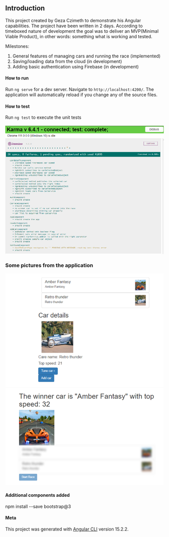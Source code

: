 ## Introduction

This project created by Geza Czimeth to demonstrate his Angular capabilities. The project have been written in 2 days. According to
timeboxed nature of development the goal was to deliver an MVP(Minimal Viable Product), in other words: something what is working and tested.

Milestones:
1. General features of managing cars and running the race (implemented)
2. Saving/loading data from the cloud (in development)
3. Adding basic authentication using Firebase (in development)

#### How to run

Run `ng serve` for a dev server. Navigate to `http://localhost:4200/`. The application will automatically reload if you change any of the source files.

#### How to test

Run `ng test` to execute the unit tests

![Tests](/assets/images/karma-tests.png)

### Some pictures from the application
![Tests](/assets/images/car-details.png)
![Tests](/assets/images/winner-car.png)

#### Additional components added

npm install --save bootstrap@3

#### Meta

This project was generated with [Angular CLI](https://github.com/angular/angular-cli) version 15.2.2.
